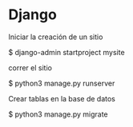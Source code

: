 # Django
Iniciar la creación de un sitio 

$ django-admin startproject mysite

correr el sitio

$ python3 manage.py runserver

Crear tablas en la base de datos

$ python3 manage.py migrate
